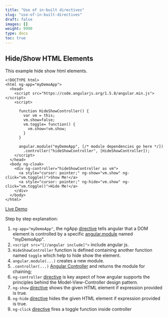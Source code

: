 ```yaml
---
title: "Use of in-built directives"
slug: "use-of-in-built-directives"
draft: false
images: []
weight: 9990
type: docs
toc: true
---
```


## Hide/Show HTML Elements
This example hide show html elements.

    <!DOCTYPE html>
    <html ng-app="myDemoApp">
      <head>
        <script src="https://code.angularjs.org/1.5.8/angular.min.js"></script>
        <script>
    
          function HideShowController() {
            var vm = this;
            vm.show=false;
            vm.toggle= function() {
              vm.show=!vm.show;
            }
          }
          
          angular.module("myDemoApp", [/* module dependencies go here */])
            .controller("hideShowController", [HideShowController]);
        </script>
      </head>
      <body ng-cloak>
        <div ng-controller="hideShowController as vm">
          <a style="cursor: pointer;" ng-show="vm.show" ng-click="vm.toggle()">Show Me!</a>
          <a style="cursor: pointer;" ng-hide="vm.show" ng-click="vm.toggle()">Hide Me!</a>
        </div>
      </body>
    </html>

[Live Demo][1]

Step by step explanation:

 1. `ng-app="myDemoApp"`, the ngApp [directive][2] tells angular that a DOM element is controlled by a specific [angular.module][3] named "myDemoApp".
 2. `<script src="[//angular include]">` include angular js.
 3. `HideShowController` function is defined containing another function named `toggle` which help to hide show the element.
 4. `angular.module(...)` creates a new module.
 5. `.controller(...)` [Angular Controller][4] and returns the module for chaining;
 6. `ng-controller` [directive][4] is key aspect of how angular supports the principles behind the Model-View-Controller design pattern.
 7. `ng-show` [directive][5] shows the given HTML element if expression provided is true.
 8. `ng-hide` [directive][6] hides the given HTML element if expression provided is true.
 9. `ng-click` [directive][7] fires a toggle function inside controller  


  [1]: https://plnkr.co/edit/wbSmMu96Xz3svv0qilwh?p=preview
  [2]: https://docs.angularjs.org/api/ng/directive/ngApp
  [3]: https://docs.angularjs.org/api/ng/function/angular.module
  [4]: https://docs.angularjs.org/api/ng/directive/ngController
  [5]: https://docs.angularjs.org/api/ng/directive/ngShow
  [6]: https://docs.angularjs.org/api/ng/directive/ngHide
  [7]: https://docs.angularjs.org/api/ng/directive/ngClick

